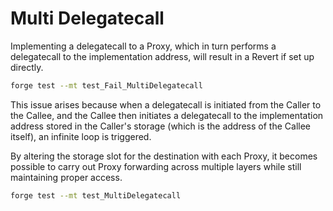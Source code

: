 # Multi Delegatecall

Implementing a delegatecall to a Proxy, which in turn performs a delegatecall to the implementation address, will result in a Revert if set up directly.
```bash
forge test --mt test_Fail_MultiDelegatecall
```

This issue arises because when a delegatecall is initiated from the Caller to the Callee, and the Callee then initiates a delegatecall to the implementation address stored in the Caller's storage (which is the address of the Callee itself), an infinite loop is triggered.

By altering the storage slot for the destination with each Proxy, it becomes possible to carry out Proxy forwarding across multiple layers while still maintaining proper access.
```bash
forge test --mt test_MultiDelegatecall
```
